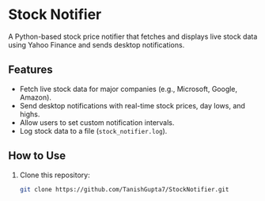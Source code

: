 # Stock Notifier

A Python-based stock price notifier that fetches and displays live stock data using Yahoo Finance and sends desktop notifications.

## Features
- Fetch live stock data for major companies (e.g., Microsoft, Google, Amazon).
- Send desktop notifications with real-time stock prices, day lows, and highs.
- Allow users to set custom notification intervals.
- Log stock data to a file (`stock_notifier.log`).

## How to Use
1. Clone this repository:
   ```bash
   git clone https://github.com/TanishGupta7/StockNotifier.git

